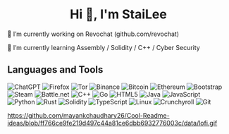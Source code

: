 <h1 align="center">Hi 👋, I'm StaiLee</h1>

<p align="left"> 🔭 I’m currently working on Revochat (github.com/revochat)</p>

<p> 🌱 I’m currently learning Assembly / Solidity / C++ / Cyber Security</p>

<p align="left">
</p>
<h2>Languages and Tools</h2>

![ChatGPT](https://img.shields.io/badge/chatGPT-74aa9c?style=for-the-badge&logo=openai&logoColor=white) ![Firefox](https://img.shields.io/badge/Firefox-FF7139?style=for-the-badge&logo=Firefox-Browser&logoColor=white) ![Tor](https://img.shields.io/badge/Tor-7D4698?style=for-the-badge&logo=Tor-Browser&logoColor=white) ![Binance](https://img.shields.io/badge/Binance-FCD535?style=for-the-badge&logo=binance&logoColor=white) ![Bitcoin](https://img.shields.io/badge/Bitcoin-000?style=for-the-badge&logo=bitcoin&logoColor=white) ![Ethereum](https://img.shields.io/badge/Ethereum-3C3C3D?style=for-the-badge&logo=Ethereum&logoColor=white) ![Bootstrap](https://img.shields.io/badge/bootstrap-%238511FA.svg?style=for-the-badge&logo=bootstrap&logoColor=white) ![Steam](https://img.shields.io/badge/steam-%23000000.svg?style=for-the-badge&logo=steam&logoColor=white) ![Battle.net](https://img.shields.io/badge/battle.net-%2300AEFF.svg?style=for-the-badge&logo=battle.net&logoColor=white) ![C++](https://img.shields.io/badge/c++-%2300599C.svg?style=for-the-badge&logo=c%2B%2B&logoColor=white) ![Go](https://img.shields.io/badge/go-%2300ADD8.svg?style=for-the-badge&logo=go&logoColor=white) ![HTML5](https://img.shields.io/badge/html5-%23E34F26.svg?style=for-the-badge&logo=html5&logoColor=white) ![Java](https://img.shields.io/badge/java-%23ED8B00.svg?style=for-the-badge&logo=openjdk&logoColor=white) ![JavaScript](https://img.shields.io/badge/javascript-%23323330.svg?style=for-the-badge&logo=javascript&logoColor=%23F7DF1E) ![Python](https://img.shields.io/badge/python-3670A0?style=for-the-badge&logo=python&logoColor=ffdd54) ![Rust](https://img.shields.io/badge/rust-%23000000.svg?style=for-the-badge&logo=rust&logoColor=white) ![Solidity](https://img.shields.io/badge/Solidity-%23363636.svg?style=for-the-badge&logo=solidity&logoColor=white)
![TypeScript](https://img.shields.io/badge/typescript-%23007ACC.svg?style=for-the-badge&logo=typescript&logoColor=white) ![Linux](https://img.shields.io/badge/Linux-FCC624?style=for-the-badge&logo=linux&logoColor=black) ![Crunchyroll](https://img.shields.io/badge/Crunchyroll-F47521?style=for-the-badge&logo=crunchyroll&logoColor=white) ![Git](https://img.shields.io/badge/git-%23F05033.svg?style=for-the-badge&logo=git&logoColor=white)

https://github.com/mayankchaudhary26/Cool-Readme-ideas/blob/ff766ce9fe219d497c44a81ce6dbb6932776003c/data/lofi.gif
